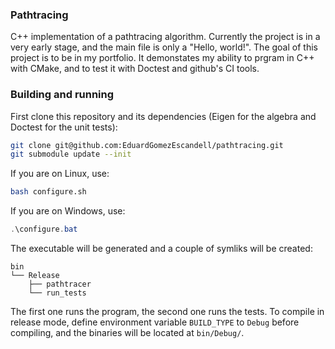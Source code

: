 ### Pathtracing
C++ implementation of a pathtracing algorithm. Currently the project is in a very early stage, and the main file is only a "Hello, world!".
The goal of this project is to be in my portfolio. It demonstates my ability to prgram in C++ with CMake, and to test it with Doctest and github's CI tools.

### Building and running
First clone this repository and its dependencies (Eigen for the algebra and Doctest for the unit tests):
```bash
git clone git@github.com:EduardGomezEscandell/pathtracing.git
git submodule update --init
```
If you are on Linux, use:
```bash
bash configure.sh
```
If you are on Windows, use:
```powershell
.\configure.bat
```

The executable will be generated and a couple of symliks will be created:
```
bin
└── Release
    ├── pathtracer
    └── run_tests
```
The first one runs the program, the second one runs the tests. To compile in release mode,
define environment variable `BUILD_TYPE` to `Debug` before compiling, and the binaries will
be located at `bin/Debug/`.
